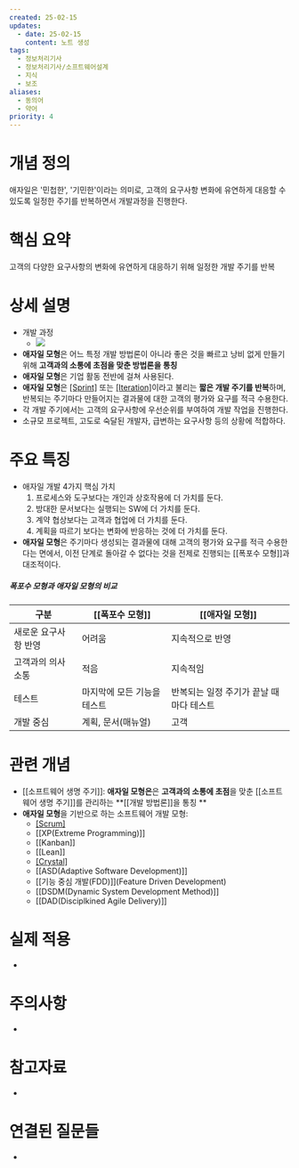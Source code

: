 ```yaml
---
created: 25-02-15
updates:
  - date: 25-02-15
    content: 노트 생성
tags:
  - 정보처리기사
  - 정보처리기사/소프트웨어설계
  - 지식
  - 보조
aliases:
  - 동의어
  - 약어
priority: 4
---
```

# 개념 정의 
<!-- 핵심 개념을 간단명료하게 정의합니다 --> 
애자일은 '민첩한', '기민한'이라는 의미로, 고객의 요구사항 변화에 유연하게 대응할 수 있도록 일정한 주기를 반복하면서 개발과정을 진행한다.
# 핵심 요약 
<!-- 이 개념의 가장 중요한 포인트들을 요약합니다 --> 
고객의 다양한 요구사항의 변화에 유연하게 대응하기 위해 일정한 개발 주기를 반복
# 상세 설명 
<!-- 개념에 대한 자세한 설명을 작성합니다 --> 
- 개발 과정
    - ![](https://i.imgur.com/rZUoVqs.png)
- **애자일 모형**은 어느 특정 개발 방법론이 아니라 좋은 것을 빠르고 낭비 없게 만들기 위해 **고객과의 소통에 초점을 맞춘 방법론을 통칭**
- **애자일 모형**은 기업 활동 전반에 걸쳐 사용된다.
- **애자일 모형**은 [[Sprint]](스프린트) 또는 [[Iteration]](이터레이션)이라고 불리는 **짧은 개발 주기를 반복**하며, 반복되는 주기마다 만들어지는 결과물에 대한 고객의 평가와 요구를 적극 수용한다.
- 각 개발 주기에서는 고객의 요구사항에 우선순위를 부여하여 개발 작업을 진행한다.
- 소규모 프로젝트, 고도로 숙달된 개발자, 급변하는 요구사항 등의 상황에 적합하다.
# 주요 특징 
<!-- 개념의 특징적인 부분들을 정리합니다 --> 
- 애자일 개발 4가지 핵심 가치
    1. 프로세스와 도구보다는 개인과 상호작용에 더 가치를 둔다.
    2. 방대한 문서보다는 실행되는 SW에 더 가치를 둔다.
    3. 계약 협상보다는 고객과 협업에 더 가치를 둔다.
    4. 계획을 따르기 보다는 변화에 반응하는 것에 더 가치를 둔다.
- **애자일 모형**은 주기마다 생성되는 결과물에 대해 고객의 평가와 요구를 적극 수용한다는 면에서, 이전 단계로 돌아갈 수 없다는 것을 전제로 진행되는 [[폭포수 모형]]과 대조적이다.
##### 폭포수 모형과 애자일 모형의 비교
| 구분                       | [[폭포수 모형]]             | [[애자일 모형]]                         |
| --- | --------------------------- | --------------------------------------- |
| 새로운 요구사항 반영 | 어려움                      | 지속적으로 반영                         |
| 고객과의 의사소통    | 적음                        | 지속적임                                |
| 테스트               | 마지막에 모든 기능을 테스트 | 반복되는 일정 주기가 끝날 때마다 테스트 |
| 개발 중심            | 계획, 문서\(매뉴얼\)        | 고객                                    |
# 관련 개념 
<!-- 연관된 다른 개념들을 링크하고 관계를 설명합니다 --> 
- [[소프트웨어 생명 주기]]: **애자일 모형은**은 **고객과의 소통에 초점**을 맞춘 [[소프트웨어 생명 주기]]를 관리하는 **[[개발 방법론]]을 통칭 **
- **애자일 모형**을 기반으로 하는 소프트웨어 개발 모형:
    - [[Scrum]](스크럼)
    - [[XP(Extreme Programming)]]
    - [[Kanban]]
    - [[Lean]]
    - [[Crystal]](크리스탈)
    - [[ASD(Adaptive Software Development)]]
    - [[기능 중심 개발(FDD)]](Feature Driven Development)
    - [[DSDM(Dynamic System Development Method)]]
    - [[DAD(Disciplkined Agile Delivery)]]
# 실제 적용 
- <!-- 실무/실생활에서의 활용 예시를 작성합니다 --> 
# 주의사항 
- <!-- 개념을 사용할 때 주의해야 할 점들을 정리합니다 --> 
# 참고자료 
- <!-- 추가 학습에 도움이 되는 자료들을 정리합니다 --> 
# 연결된 질문들 
- <!-- 이 개념과 관련된 질문 노트들을 링크합니다 -->